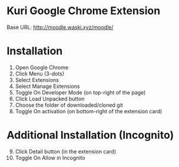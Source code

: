 # Kuri Google Chrome Extension
Base URL: http://moodle.waski.xyz/moodle/

# Installation
1. Open Google Chrome
2. Click Menu (3-dots)
3. Select Extensions
4. Select Manage Extensions
5. Toggle On Developer Mode (on top-right of the page)
6. Click Load Unpacked button
7. Choose the folder of downloaded/cloned git
8. Toggle On activation (on bottom-right of the extension card)

# Additional Installation (Incognito)
9. Click Detail button (in the extension card)
10. Toggle On Allow in Incognito

